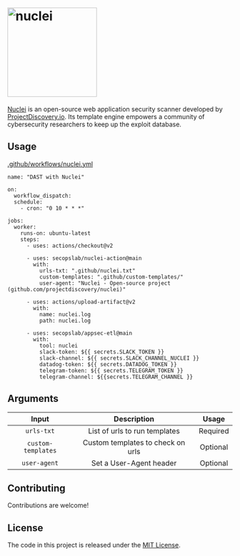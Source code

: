 <h1 align="left">
  <img src="https://github.com/projectdiscovery/nuclei/blob/master/static/nuclei-logo.png" alt="nuclei" width="200px"></a>
  <br>
</h1>

[Nuclei](https://github.com/projectdiscovery/nuclei) is an open-source web application security scanner developed by [ProjectDiscovery.io](https://twitter.com/pdiscoveryio). Its template engine empowers a community of cybersecurity researchers to keep up the exploit database.

## Usage

[.github/workflows/nuclei.yml](https://github.com/secopslab/appsec-actions/blob/master/.github/workflows/nuclei.yml)

```
name: "DAST with Nuclei"

on:
  workflow_dispatch:
  schedule:
    - cron: "0 10 * * *"

jobs:
  worker:
    runs-on: ubuntu-latest
    steps:
      - uses: actions/checkout@v2

      - uses: secopslab/nuclei-action@main
        with:
          urls-txt: ".github/nuclei.txt"
          custom-templates: ".github/custom-templates/"
          user-agent: "Nuclei - Open-source project (github.com/projectdiscovery/nuclei)"

      - uses: actions/upload-artifact@v2
        with:
          name: nuclei.log
          path: nuclei.log

      - uses: secopslab/appsec-etl@main
        with:
          tool: nuclei
          slack-token: ${{ secrets.SLACK_TOKEN }}
          slack-channel: ${{ secrets.SLACK_CHANNEL_NUCLEI }}
          datadog-token: ${{ secrets.DATADOG_TOKEN }}
          telegram-token: ${{ secrets.TELEGRAM_TOKEN }}
          telegram-channel: ${{secrets.TELEGRAM_CHANNEL }}
```

## Arguments

| Input  | Description | Usage |
| :---:     |     :---:   |    :---:   |
| `urls-txt`  | List of urls to run templates  | Required
| `custom-templates`  | Custom templates to check on urls  | Optional
| `user-agent`  | Set a User-Agent header | Optional

## Contributing

Contributions are welcome!

## License

The code in this project is released under the [MIT License](LICENSE).
